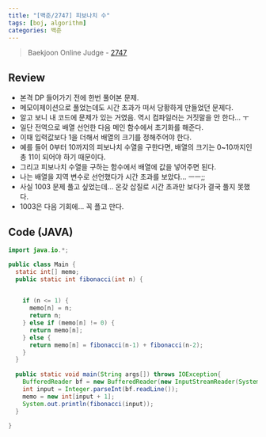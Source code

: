 ```yaml
---
title: "[백준/2747] 피보나치 수"
tags: [boj, algorithm]
categories: 백준
---
```

> Baekjoon Online Judge - [2747](https://www.acmicpc.net/problem/2747)

## Review
* 본격 DP 들어가기 전에 한번 풀어본 문제.
* 메모이제이션으로 풀었는데도 시간 초과가 떠서 당황하게 만들었던 문제다.
* 알고 보니 내 코드에 문제가 있는 거였음. 역시 컴파일러는 거짓말을 안 한다... ㅜ
* 일단 전역으로 배열 선언한 다음 메인 함수에서 초기화를 해준다.
* 이때 입력값보다 1을 더해서 배열의 크기를 정해주어야 한다.
* 예를 들어 0부터 10까지의 피보나치 수열을 구한다면, 배열의 크기는 0~10까지인 총 11이 되어야 하기 때문이다.
* 그리고 피보나치 수열을 구하는 함수에서 배열에 값을 넣어주면 된다.
* 나는 배열을 지역 변수로 선언했다가 시간 초과를 보았다... ㅡㅡ;;
* 사실 1003 문제 풀고 싶었는데... 온갖 삽질로 시간 초과만 보다가 결국 풀지 못했다.
* 1003은 다음 기회에... 꼭 플고 만다.

## Code (JAVA)
```java
import java.io.*;

public class Main {
  static int[] memo;
  public static int fibonacci(int n) {
    

    if (n <= 1) {
      memo[n] = n;
      return n;
    } else if (memo[n] != 0) {
      return memo[n];
    } else {
      return memo[n] = fibonacci(n-1) + fibonacci(n-2);
    }
  }
  
  public static void main(String args[]) throws IOException{
    BufferedReader bf = new BufferedReader(new InputStreamReader(System.in));
    int input = Integer.parseInt(bf.readLine());
    memo = new int[input + 1];
    System.out.println(fibonacci(input));
  }
  
}
```